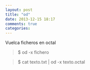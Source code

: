 ```yaml
---
layout: post
title: "od"
date: 2013-12-15 18:17
comments: true
categories: 
---
```

Vuelca ficheros en octal

>$ od -x fichero

>$ cat texto.txt | od -x texto.octal

